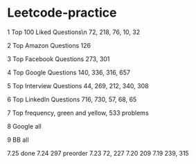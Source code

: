 # Leetcode-practice

1 Top 100 Liked Questions\n
72, 218, 76, 10, 32

2 Top Amazon Questions
126

3 Top Facebook Questions
273, 301

4 Top Google Questions
140, 336, 316, 657

5 Top Interview Questions
44, 269, 212, 340, 308

6 Top LinkedIn Questions
716, 730, 57, 68, 65

7 Top frequency, green and yellow, 533 problems


8 Google all


9 BB all

7.25 done
7.24 297 preorder
7.23 72, 227
7.20 209
7.19 239, 315
